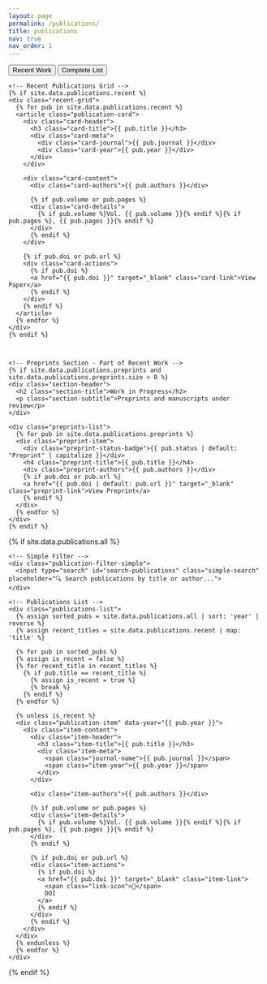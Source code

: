 ```yaml
---
layout: page
permalink: /publications/
title: publications
nav: true
nav_order: 1
---
```


<div class="publications-page-modern">

<!-- Navigation Tabs -->
<div class="publications-nav">
  <div class="nav-tabs">
    <button class="nav-tab active" data-section="recent">Recent Work</button>
    <button class="nav-tab" data-section="all">Complete List</button>
  </div>
</div>

<!-- Recent Publications Section -->
<div class="publications-section" id="recent-section">
  <div class="section-container">
    
    <!-- Recent Publications Grid -->
    {% if site.data.publications.recent %}
    <div class="recent-grid">
      {% for pub in site.data.publications.recent %}
      <article class="publication-card">
        <div class="card-header">
          <h3 class="card-title">{{ pub.title }}</h3>
          <div class="card-meta">
            <div class="card-journal">{{ pub.journal }}</div>
            <div class="card-year">{{ pub.year }}</div>
          </div>
        </div>
        
        <div class="card-content">
          <div class="card-authors">{{ pub.authors }}</div>
          
          {% if pub.volume or pub.pages %}
          <div class="card-details">
            {% if pub.volume %}Vol. {{ pub.volume }}{% endif %}{% if pub.pages %}, {{ pub.pages }}{% endif %}
          </div>
          {% endif %}
        </div>
        
        {% if pub.doi or pub.url %}
        <div class="card-actions">
          {% if pub.doi %}
          <a href="{{ pub.doi }}" target="_blank" class="card-link">View Paper</a>
          {% endif %}
        </div>
        {% endif %}
      </article>
      {% endfor %}
    </div>
    {% endif %}
    

    
    <!-- Preprints Section - Part of Recent Work -->
    {% if site.data.publications.preprints and site.data.publications.preprints.size > 0 %}
    <div class="section-header">
      <h2 class="section-title">Work in Progress</h2>
      <p class="section-subtitle">Preprints and manuscripts under review</p>
    </div>
    
    <div class="preprints-list">
      {% for pub in site.data.publications.preprints %}
      <div class="preprint-item">
        <div class="preprint-status-badge">{{ pub.status | default: "Preprint" | capitalize }}</div>
        <h4 class="preprint-title">{{ pub.title }}</h4>
        <div class="preprint-authors">{{ pub.authors }}</div>
        {% if pub.doi or pub.url %}
        <a href="{{ pub.doi | default: pub.url }}" target="_blank" class="preprint-link">View Preprint</a>
        {% endif %}
      </div>
      {% endfor %}
    </div>
    {% endif %}
  </div>
</div>



<!-- All Publications Section -->
{% if site.data.publications.all %}
<div class="publications-section hidden" id="all-section">
  <div class="section-container">
    
    <!-- Simple Filter -->
    <div class="publication-filter-simple">
      <input type="search" id="search-publications" class="simple-search" placeholder="🔍 Search publications by title or author...">
    </div>

    <!-- Publications List -->
    <div class="publications-list">
      {% assign sorted_pubs = site.data.publications.all | sort: 'year' | reverse %}
      {% assign recent_titles = site.data.publications.recent | map: 'title' %}

      {% for pub in sorted_pubs %}
      {% assign is_recent = false %}
      {% for recent_title in recent_titles %}
        {% if pub.title == recent_title %}
          {% assign is_recent = true %}
          {% break %}
        {% endif %}
      {% endfor %}

      {% unless is_recent %}
      <div class="publication-item" data-year="{{ pub.year }}">
        <div class="item-content">
          <div class="item-header">
            <h3 class="item-title">{{ pub.title }}</h3>
            <div class="item-meta">
              <span class="journal-name">{{ pub.journal }}</span>
              <span class="item-year">{{ pub.year }}</span>
            </div>
          </div>
          
          <div class="item-authors">{{ pub.authors }}</div>
          
          {% if pub.volume or pub.pages %}
          <div class="item-details">
            {% if pub.volume %}Vol. {{ pub.volume }}{% endif %}{% if pub.pages %}, {{ pub.pages }}{% endif %}
          </div>
          {% endif %}
          
          {% if pub.doi or pub.url %}
          <div class="item-actions">
            {% if pub.doi %}
            <a href="{{ pub.doi }}" target="_blank" class="item-link">
              <span class="link-icon">🔗</span>
              DOI
            </a>
            {% endif %}
          </div>
          {% endif %}
        </div>
      </div>
      {% endunless %}
      {% endfor %}
    </div>
  </div>
</div>
{% endif %}



<!-- JavaScript for Tab Navigation -->
<script>
document.addEventListener('DOMContentLoaded', function() {
  const tabs = document.querySelectorAll('.nav-tab');
  const sections = document.querySelectorAll('.publications-section');
  
  tabs.forEach(tab => {
    tab.addEventListener('click', function() {
      const targetSection = this.dataset.section;
      
      // Update active tab
      tabs.forEach(t => t.classList.remove('active'));
      this.classList.add('active');
      
      // Show/hide sections
      sections.forEach(section => {
        if (section.id === targetSection + '-section') {
          section.classList.remove('hidden');
        } else if (section.id && section.id.includes('-section')) {
          section.classList.add('hidden');
        }
      });
    });
  });
  
  // Simple search functionality
  const searchInput = document.getElementById('search-publications');
  const publicationItems = document.querySelectorAll('.publication-item');
  
  searchInput?.addEventListener('input', function() {
    const searchTerm = this.value.toLowerCase();
    
    publicationItems.forEach(item => {
      const title = item.querySelector('.item-title')?.textContent.toLowerCase() || '';
      const authors = item.querySelector('.item-authors')?.textContent.toLowerCase() || '';
      
      if (title.includes(searchTerm) || authors.includes(searchTerm)) {
        item.style.display = 'block';
      } else {
        item.style.display = 'none';
      }
    });
  });
});
</script>

</div>